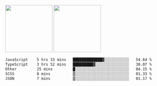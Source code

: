 <img src="https://github-readme-stats.vercel.app/api?username=Dream4ever&count_private=true&show_icons=true&theme=tokyonight" height="150" /> <img src="https://github-readme-stats.vercel.app/api/top-langs/?username=Dream4ever&count_private=true&show_icons=true&theme=tokyonight&langs_count=5&layout=compact" height="150" />

<!--START_SECTION:waka-->

```txt
JavaScript    5 hrs 33 mins   █████████████▓░░░░░░░░░░░   54.64 %
TypeScript    3 hrs 52 mins   █████████▓░░░░░░░░░░░░░░░   38.07 %
Other         25 mins         █░░░░░░░░░░░░░░░░░░░░░░░░   04.15 %
SCSS          8 mins          ▒░░░░░░░░░░░░░░░░░░░░░░░░   01.33 %
JSON          7 mins          ▒░░░░░░░░░░░░░░░░░░░░░░░░   01.17 %
```

<!--END_SECTION:waka-->

